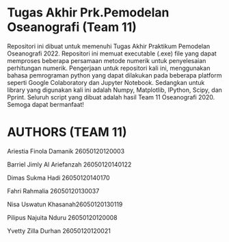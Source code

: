 # Tugas Akhir Prk.Pemodelan Oseanografi (Team 11)
Repositori ini dibuat untuk memenuhi Tugas Akhir Praktikum Pemodelan Oseanografi 2022. Repositori ini memuat executable (.exe) file yang dapat memproses beberapa persamaan metode numerik untuk penyelesaian perhitungan numerik. Pengerjaan untuk repositori kali ini, menggunakan bahasa pemrograman python yang dapat dilakukan pada beberapa platform seperti Google Colaboratory dan Jupyter Notebook. Sedangkan untuk library yang digunakan kali ini adalah Numpy, Matplotlib, IPython, Scipy, dan Pprint. Seluruh script yang dibuat adalah hasil Team 11 Oseanografi 2020. Semoga dapat bermanfaat!
# AUTHORS (TEAM 11)
Ariestia Finola Damanik 26050120120003

Barriel Jimly Al Ariefanzah 26050120140122

Dimas Sukma Hadi 26050120140170

Fahri Rahmalia 26050120130037

Nisa Uswatun Khasanah26050120130119

Pilipus Najuita Nduru 26050120120008

Yvetty Zilla Durhan 26050120120021
